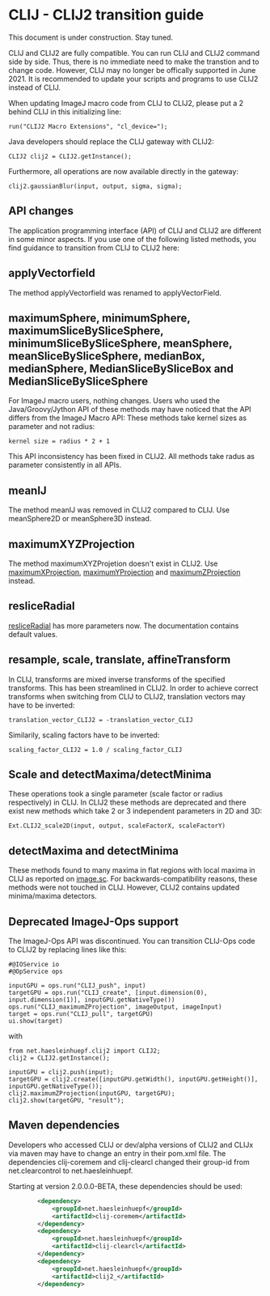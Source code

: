 # CLIJ - CLIJ2 transition guide
This document is under construction. Stay tuned.

CLIJ and CLIJ2 are fully compatible. You can run CLIJ and CLIJ2 command side by side. 
Thus, there is no immediate need to make the transtion and to change code.
However, CLIJ may no longer be offically supported in June 2021. 
It is recommended to update your scripts and programs to use CLIJ2 instead of CLIJ.

When updating ImageJ macro code from CLIJ to CLIJ2, please put a 2 behind CLIJ in this initializing line:
```
run("CLIJ2 Macro Extensions", "cl_device=");
```

Java developers should replace the CLIJ gateway with CLIJ2:
```
CLIJ2 clij2 = CLIJ2.getInstance();
```

Furthermore, all operations are now available directly in the gateway:
```
clij2.gaussianBlur(input, output, sigma, sigma);
```

## API changes
The application programming interface (API) of CLIJ and CLIJ2 are different in some minor aspects. If you use one of the
following listed methods, you find guidance to transition from CLIJ to CLIJ2 here:

## applyVectorfield
The method applyVectorfield was renamed to applyVectorField.

## maximumSphere, minimumSphere, maximumSliceBySliceSphere, minimumSliceBySliceSphere, meanSphere, meanSliceBySliceSphere, medianBox, medianSphere, MedianSliceBySliceBox and MedianSliceBySliceSphere 
For ImageJ macro users, nothing changes. 
Users who used the Java/Groovy/Jython API of these methods may have noticed that the API differs from the ImageJ Macro API:
These methods take kernel sizes as parameter and not radius:

```
kernel size = radius * 2 + 1
```

This API inconsistency has been fixed in CLIJ2. All methods take radus as parameter consistently in all APIs.

## meanIJ 
The method meanIJ was removed in CLIJ2 compared to CLIJ. Use meanSphere2D or meanSphere3D instead.

## maximumXYZProjection
The method maximumXYZProjetion doesn't exist in CLIJ2. 
Use [maximumXProjection](https://clij.github.io/clij2-docs/reference_maximumXProjection), 
[maximumYProjection](https://clij.github.io/clij2-docs/reference_maximumYProjection) and 
[maximumZProjection](https://clij.github.io/clij2-docs/reference_maximumZProjection) instead.

## resliceRadial 
[resliceRadial](https://clij.github.io/clij2-docs/reference_resliceRadial) has more parameters now. The documentation contains default values.

## resample, scale, translate, affineTransform
In CLIJ, transforms are mixed inverse transforms of the specified transforms. 
This has been streamlined in CLIJ2. In order to achieve correct transforms when switching from CLIJ to CLIJ2, 
translation vectors may have to be inverted:
```
translation_vector_CLIJ2 = -translation_vector_CLIJ
```

Similarily, scaling factors have to be inverted:

```
scaling_factor_CLIJ2 = 1.0 / scaling_factor_CLIJ
```

## Scale and detectMaxima/detectMinima
These operations took a single parameter (scale factor or radius respectively) in CLIJ. 
In CLIJ2 these methods are deprecated and there exist new methods which take 2 or 3 independent parameters in 2D and 3D:

```
Ext.CLIJ2_scale2D(input, output, scaleFactorX, scaleFactorY)
``` 

## detectMaxima and detectMinima 
These methods found to many maxima in flat regions with local maxima in CLIJ as reported on [image.sc](https://forum.image.sc/t/clij2-alpha-release/33821/5). For backwards-compatibility reasons, these methods were not touched in CLIJ.
However, CLIJ2 contains updated minima/maxima detectors.

## Deprecated ImageJ-Ops support
The ImageJ-Ops API was discontinued. You can transition CLIJ-Ops code to CLIJ2 by replacing lines like this:

```
#@IOService io
#@OpService ops

inputGPU = ops.run("CLIJ_push", input)
targetGPU = ops.run("CLIJ_create", [input.dimension(0), input.dimension(1)], inputGPU.getNativeType())
ops.run("CLIJ_maximumZProjection", imageOutput, imageInput)
target = ops.run("CLIJ_pull", targetGPU)
ui.show(target)
```

with

```
from net.haesleinhuepf.clij2 import CLIJ2;
clij2 = CLIJ2.getInstance();

inputGPU = clij2.push(input);
targetGPU = clij2.create([inputGPU.getWidth(), inputGPU.getHeight()], inputGPU.getNativeType());
clij2.maximumZProjection(inputGPU, targetGPU);
clij2.show(targetGPU, "result");
```

## Maven dependencies
Developers who accessed CLIJ or dev/alpha versions of CLIJ2 and CLIJx via maven may have to change an entry in their pom.xml file.
The dependencies clij-coremem and clij-clearcl changed their group-id from net.clearcontrol to net.haesleinhuepf. 

Starting at version 2.0.0.0-BETA, these dependencies should be used:
```xml
		<dependency>
			<groupId>net.haesleinhuepf</groupId>
			<artifactId>clij-coremem</artifactId>
		</dependency>
		<dependency>
			<groupId>net.haesleinhuepf</groupId>
			<artifactId>clij-clearcl</artifactId>
		</dependency>
		<dependency>
			<groupId>net.haesleinhuepf</groupId>
			<artifactId>clij2_</artifactId>
		</dependency>
```







